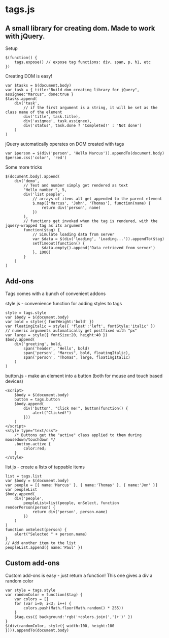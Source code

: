 tags.js
=======

A small library for creating dom. Made to work with jQuery.
-----------------------------------------------------------

Setup

	$(function() {
		tags.expose() // expose tag functions: div, span, p, h1, etc
	})

Creating DOM is easy!

	var $tasks = $(document.body)
	var task = { title:"Build dom creating library for jQuery", assignee:"Marcus", done:true }
	$tasks.append(
		div('task',
			// if the first argument is a string, it will be set as the class name of the element
			div('title', task.title),
			div('asignee', task.assignee),
			div('status', task.done ? 'Completed!' : 'Not done')
		)
	)
		

jQuery automatically operates on DOM created with tags

	var $person = $(div('person', 'Hello Marcus')).appendTo(document.body)
	$person.css('color', 'red')	

Some more tricks

	$(document.body).append(
		div('demo',
			// Text and number simply get rendered as text
			"Hello number ", 5,
			div('list people',
				// arrays of items all get appended to the parent element
				$.map(['Marcus', 'John', 'Thomas'], function(name) {
					return div('person', name)
				})
			),
			// functions get invoked when the tag is rendered, with the jquery-wrapped tag as its argument
			function($tag) {
				// Simulate loading data from server
				var $data = $(div('loading', 'Loading...')).appendTo($tag)
				setTimeout(function() {
					$data.empty().append('Data retrieved from server')
				}, 1000)
			}
		)
	)

Add-ons
-------

Tags comes with a bunch of convenient addons

style.js - convenience function for adding styles to tags

	style = tags.style
	var $body = $(document.body)
	var bold = style({ fontWeight:'bold' })
	var floatingItalic = style({ 'float':'left', fontStyle:'italic' })
	// numeric arguments automatically get postfixed with "px" 
	var large = style({ fontSize:20, height:40 })
	$body.append(
		div('greeting', bold,
			span('header', 'Hello', bold)
			span('person', "Marcus", bold, floatingItalic),
			span('person', "Thomas", large, floatingItalic)
		)
	)

button.js - make an element into a button (both for mouse and touch based devices)

	<script>
		$body = $(document.body)
		button = tags.button
		$body.append(
			div('button', "Click me!", button(function() {
				alert("Clicked!")
			}))
		)
	</script>
	<style type="text/css">
		/* Buttons get the "active" class applied to them during mousedown/touchdown */
		.button.active {
			color:red;
		}
	</style>

list.js - create a lists of tappable items

	list = tags.list
	var $body = $(document.body)
	var people = [{ name:'Marcus' }, { name:'Thomas' }, { name:'Jon' }]
	var peopleList
	$body.append(
		div('people',
			peopleList=list(people, onSelect, function renderPerson(person) {
				return div('person', person.name)
			})
		)
	)
	function onSelect(person) {
		alert("Selected " + person.name)
	}
	// Add another item to the list
	peopleList.append({ name:'Paul' })

Custom add-ons
--------------

Custom add-ons is easy - just return a function! This one gives a div a random color

	var style = tags.style
	var randomColor = function($tag) {
		var colors = []
		for (var i=0; i<3; i++) {
			colors.push(Math.floor(Math.random() * 255))
		}
		$tag.css({ background:'rgb('+colors.join(',')+')' })
	}
	$(div(randomColor, style({ width:100, height:100 }))).appendTo(document.body)
